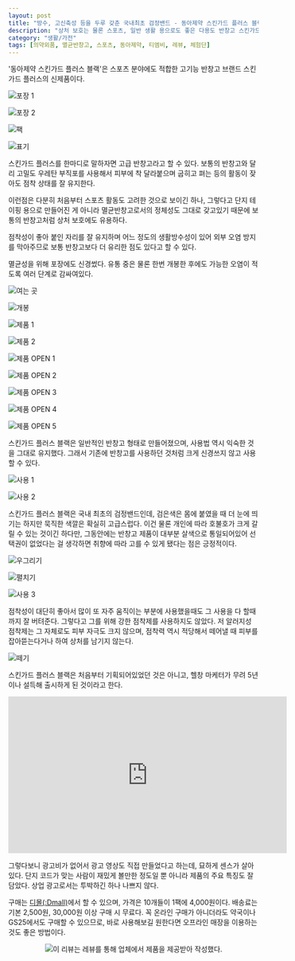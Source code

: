 ```yaml
---
layout: post
title: "방수, 고신축성 등을 두루 갖춘 국내최초 검정밴드 - 동아제약 스킨가드 플러스 블랙"
description: "상처 보호는 물론 스포츠, 일반 생활 용으로도 좋은 다용도 반창고 스킨가드 플러스 블랙을 사용해봤다."
category: "생활/가전"
tags: [의약외품, 멸균반창고, 스포츠, 동아제약, 티엠비, 레뷰, 체험단]
---
```


'동아제약 스킨가드 플러스 블랙'은
스포츠 분야에도 적합한 고기능 반창고 브랜드 스킨가드 플러스의 신제품이다.

![포장 1](/images/skin-guard-plus-black-01.jpg)

![포장 2](/images/skin-guard-plus-black-02.jpg)

![팩](/images/skin-guard-plus-black-03.jpg)

![표기](/images/skin-guard-plus-black-04.jpg)

스킨가드 플러스를 한마디로 말하자면 고급 반창고라고 할 수 있다.
보통의 반창고와 달리 고밀도 우레탄 부직포를 사용해서
피부에 착 달라붙으며 굽히고 펴는 등의 활동이 잦아도 점착 상태를 잘 유지한다.

이런점은 다분히 처음부터 스포츠 활동도 고려한 것으로 보이긴 하나,
그렇다고 단지 테이핑 용으로 만들어진 게 아니라
멸균반창고로서의 정체성도 그대로 갖고있기 때문에
보통의 반창고처럼 상처 보호에도 유용하다.

점착성이 좋아 붙인 자리를 잘 유지하며
어느 정도의 생활방수성이 있어 외부 오염 방지를 막아주므로
보통 반창고보다 더 유리한 점도 있다고 할 수 있다.

멸균성을 위해 포장에도 신경썼다.
유통 중은 물론 한번 개봉한 후에도 가능한 오염이 적도록 여러 단계로 감싸여있다.

![여는 곳](/images/skin-guard-plus-black-05.jpg)

![개봉](/images/skin-guard-plus-black-06.jpg)

![제품 1](/images/skin-guard-plus-black-07.jpg)

![제품 2](/images/skin-guard-plus-black-08.jpg)

![제품 OPEN 1](/images/skin-guard-plus-black-09.jpg)

![제품 OPEN 2](/images/skin-guard-plus-black-10.jpg)

![제품 OPEN 3](/images/skin-guard-plus-black-11.jpg)

![제품 OPEN 4](/images/skin-guard-plus-black-12.jpg)

![제품 OPEN 5](/images/skin-guard-plus-black-13.jpg)

스킨가드 플러스 블랙은 일반적인 반창고 형태로 만들어졌으며,
사용법 역시 익숙한 것을 그대로 유지했다.
그래서 기존에 반창고를 사용하던 것처럼 크게 신경쓰지 않고 사용할 수 있다.

![사용 1](/images/skin-guard-plus-black-14.jpg)

![사용 2](/images/skin-guard-plus-black-15.jpg)

스킨가드 플러스 블랙은 국내 최초의 검정밴드인데,
검은색은 몸에 붙였을 때 더 눈에 띄기는 하지만 묵직한 색깔은 확실히 고급스럽다.
이건 물론 개인에 따라 호불호가 크게 갈릴 수 있는 것이긴 하다만,
그동안에는 반창고 제품이 대부분 살색으로 통일되어있어 선택권이 없었다는 걸 생각하면
취향에 따라 고를 수 있게 됐다는 점은 긍정적이다.

![우그리기](/images/skin-guard-plus-black-17.jpg)

![펼치기](/images/skin-guard-plus-black-18.jpg)

![사용 3](/images/skin-guard-plus-black-16.jpg)

점착성이 대단히 좋아서 많이 또 자주 움직이는 부분에 사용했을때도 그 사용을 다 할때까지 잘 버텨준다.
그렇다고 그를 위해 강한 점착제를 사용하지도 않았다.
저 알러지성 점착제는 그 자체로도 피부 자극도 크지 않으며,
점착력 역시 적당해서 떼어낼 때 피부를 잡아뜯는다거나 하여 상처를 남기지 않는다.

![떼기](/images/skin-guard-plus-black-19.jpg)

스킨가드 플러스 블랙은 처음부터 기획되어있었던 것은 아니고,
헬창 마케터가 무려 5년이나 설득해 출시하게 된 것이라고 한다.

<center><iframe width="560" height="315" src="https://www.youtube.com/embed/-dtlXEMj_aw" title="YouTube video player" frameborder="0" allow="accelerometer; autoplay; clipboard-write; encrypted-media; gyroscope; picture-in-picture" allowfullscreen></iframe></center>

그렇다보니 광고비가 없어서 광고 영상도 직접 만들었다고 하는데, 묘하게 센스가 살아있다.
단지 코드가 맞는 사람이 재밌게 볼만한 정도일 뿐 아니라  제품의 주요 특징도 잘 담았다.
상업 광고로서는 투박하긴 하나 나쁘지 않다.

구매는 [디몰(:Dmall)](https://dmall.co.kr/product/new스킨가드-플러스-블랙/774/category/363/display/2)에서 할 수 있으며,
가격은 10개들이 1팩에 4,000원이다.
배송료는 기본 2,500원, 30,000원 이상 구매 시 무료다.
꼭 온라인 구매가 아니더라도 약국이나 GS25에서도 구매할 수 있으므로,
바로 사용해보길 원한다면 오프라인 매장을 이용하는 것도 좋은 방법이다.



<center><img src="https://www.revu.net/campaign/img.php?p=8b97c60b99273a20832c407b7c7e563504f460238c2efed6f44f60fb1a06b358&amp;v=4" alt="이 리뷰는 레뷰를 통해 업체에서 제품을 제공받아 작성했다." /></center>
